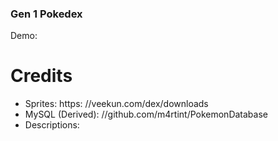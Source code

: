 ### Gen 1 Pokedex
Demo:

# Credits
* Sprites: https: //veekun.com/dex/downloads
* MySQL (Derived): //github.com/m4rtint/PokemonDatabase
* Descriptions: 